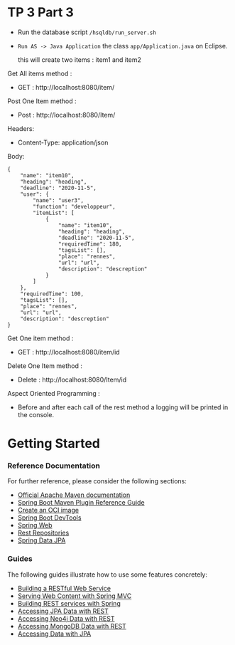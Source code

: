 # TP 3 Part 3
- Run the database script `/hsqldb/run_server.sh`

- `Run AS -> Java Application` the class `app/Application.java` on Eclipse.

  this will create two items : item1 and item2

Get All items method :

- GET : http://localhost:8080/item/

Post One Item method : 

- Post : http://localhost:8080/Item/

Headers:

- Content-Type: application/json

Body:

```
{
    "name": "item10",
    "heading": "heading",
    "deadline": "2020-11-5",
    "user": {
        "name": "user3",
        "function": "developpeur",
        "itemList": [
            {
                "name": "item10",
                "heading": "heading",
                "deadline": "2020-11-5",
                "requiredTime": 180,
                "tagsList": [],
                "place": "rennes",
                "url": "url",
                "description": "descreption"
            }
        ]
    },
    "requiredTime": 100,
    "tagsList": [],
    "place": "rennes",
    "url": "url",
    "description": "descreption"
}
```

Get One item method :

- GET : http://localhost:8080/item/id

Delete One Item method : 

- Delete : http://localhost:8080/Item/id

Aspect Oriented Programming : 

- Before and after each call of the rest method a logging will be printed in the console.

# Getting Started

### Reference Documentation
For further reference, please consider the following sections:

* [Official Apache Maven documentation](https://maven.apache.org/guides/index.html)
* [Spring Boot Maven Plugin Reference Guide](https://docs.spring.io/spring-boot/docs/2.3.5.RELEASE/maven-plugin/reference/html/)
* [Create an OCI image](https://docs.spring.io/spring-boot/docs/2.3.5.RELEASE/maven-plugin/reference/html/#build-image)
* [Spring Boot DevTools](https://docs.spring.io/spring-boot/docs/2.3.5.RELEASE/reference/htmlsingle/#using-boot-devtools)
* [Spring Web](https://docs.spring.io/spring-boot/docs/2.3.5.RELEASE/reference/htmlsingle/#boot-features-developing-web-applications)
* [Rest Repositories](https://docs.spring.io/spring-boot/docs/2.3.5.RELEASE/reference/htmlsingle/#howto-use-exposing-spring-data-repositories-rest-endpoint)
* [Spring Data JPA](https://docs.spring.io/spring-boot/docs/2.3.5.RELEASE/reference/htmlsingle/#boot-features-jpa-and-spring-data)

### Guides
The following guides illustrate how to use some features concretely:

* [Building a RESTful Web Service](https://spring.io/guides/gs/rest-service/)
* [Serving Web Content with Spring MVC](https://spring.io/guides/gs/serving-web-content/)
* [Building REST services with Spring](https://spring.io/guides/tutorials/bookmarks/)
* [Accessing JPA Data with REST](https://spring.io/guides/gs/accessing-data-rest/)
* [Accessing Neo4j Data with REST](https://spring.io/guides/gs/accessing-neo4j-data-rest/)
* [Accessing MongoDB Data with REST](https://spring.io/guides/gs/accessing-mongodb-data-rest/)
* [Accessing Data with JPA](https://spring.io/guides/gs/accessing-data-jpa/)

